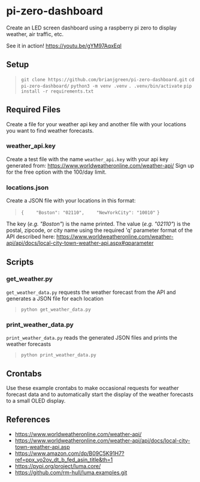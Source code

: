 # pi-zero-dashboard
Create an LED screen dashboard using a raspberry pi zero to display weather, air traffic, etc.

See it in action! https://youtu.be/gYM97AqxEqI

## Setup

>`git clone https://github.com/brianjgreen/pi-zero-dashboard.git`
>`cd pi-zero-dashboard/`
>`python3 -m venv .venv`
>`. .venv/bin/activate`
>`pip install -r requirements.txt`

## Required Files
Create a file for your weather api key and another file with your locations you want to find weather forecasts.

### weather_api.key
Create a test file with the name `weather_api.key` with your api key generated from: https://www.worldweatheronline.com/weather-api/
Sign up for the free option with the 100/day limit.

### locations.json
Create a JSON file with your locations in this format:
>`{`
>`    "Boston": "02110",`
>`    "NewYorkCity": "10010"`
>`}`

The key (*e.g. "Boston"*) is the name printed. The value (*e.g. "02110"*) is the postal, zipcode, or city name using the required 'q' parameter format of the API described here: https://www.worldweatheronline.com/weather-api/api/docs/local-city-town-weather-api.aspx#qparameter 

## Scripts
### get_weather.py
`get_weather_data.py` requests the weather forecast from the API and generates a JSON file for each location
>`python get_weather_data.py`

### print_weather_data.py
`print_weather_data.py` reads the generated JSON files and prints the weather forecasts
>`python print_weather_data.py`

## Crontabs
Use these example crontabs to make occasional requests for weather forecast data and to automatically start the display of the weather forecasts to a small OLED display.

## References
- https://www.worldweatheronline.com/weather-api/
- https://www.worldweatheronline.com/weather-api/api/docs/local-city-town-weather-api.asp
- https://www.amazon.com/dp/B09C5K91H7?ref=ppx_yo2ov_dt_b_fed_asin_title&th=1
- https://pypi.org/project/luma.core/
- https://github.com/rm-hull/luma.examples.git
